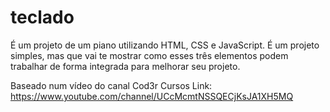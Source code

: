 # teclado
 É um projeto de um piano utilizando HTML, CSS e JavaScript. É um projeto simples, mas que vai te mostrar como esses três elementos podem trabalhar de forma integrada para melhorar seu projeto.

 Baseado num vídeo do canal Cod3r Cursos
 Link: https://www.youtube.com/channel/UCcMcmtNSSQECjKsJA1XH5MQ
